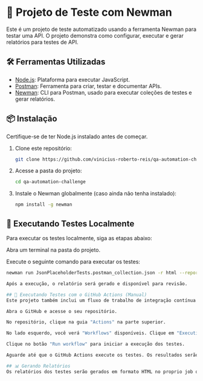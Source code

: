 # 🚀 Projeto de Teste com Newman

Este é um projeto de teste automatizado usando a ferramenta Newman para testar uma API. O projeto demonstra como configurar, executar e gerar relatórios para testes de API.

## 🛠️ Ferramentas Utilizadas

- [Node.js](https://nodejs.org/): Plataforma para executar JavaScript.
- [Postman](https://www.postman.com/): Ferramenta para criar, testar e documentar APIs.
- [Newman](https://learning.postman.com/docs/running-collections/using-newman-cli/integration-with-jenkins/): CLI para Postman, usado para executar coleções de testes e gerar relatórios.

## 📦 Instalação

Certifique-se de ter Node.js instalado antes de começar.

1. Clone este repositório:

   ```bash
   git clone https://github.com/vinicius-roberto-reis/qa-automation-challenge.git
   ```

2. Acesse a pasta do projeto:
   ```bash
   cd qa-automation-challenge
   ```

3. Instale o Newman globalmente (caso ainda não tenha instalado):
   ```bash
   npm install -g newman
   ```

## 🚀 Executando Testes Localmente
Para executar os testes localmente, siga as etapas abaixo:

Abra um terminal na pasta do projeto.

Execute o seguinte comando para executar os testes:

 ```bash
newman run JsonPlaceholderTests.postman_collection.json -r html --reporter-html-export report.html```

Após a execução, o relatório será gerado e disponível para revisão.

## 🚀 Executando Testes com o GitHub Actions (Manual)
Este projeto também inclui um fluxo de trabalho de integração contínua (CI) usando GitHub Actions. No entanto, este fluxo de trabalho é manual, o que significa que você deve acioná-lo explicitamente quando desejar executar os testes. Siga os passos abaixo:

Abra o GitHub e acesse o seu repositório.

No repositório, clique na guia "Actions" na parte superior.

No lado esquerdo, você verá "Workflows" disponíveis. Clique em "Execution Automation Workflow" para abrir o fluxo de trabalho.

Clique no botão "Run workflow" para iniciar a execução dos testes.

Aguarde até que o GitHub Actions execute os testes. Os resultados serão disponibilizados no final da execução.

## 📊 Gerando Relatórios
Os relatórios dos testes serão gerados em formato HTML no proprio job que foi executado. Você pode abrir o arquivo HTML em qualquer navegador para visualizar os resultados dos testes.
   
